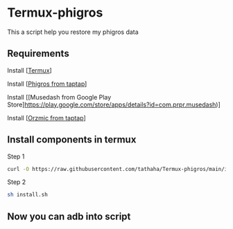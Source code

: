 # Termux-phigros
This a script help you restore my phigros data
## Requirements
Install [[Termux](https://github.com/termux/termux-app/releases/)]

Install [[Phigros from taptap](https://www.taptap.io/app/165287)]

Install [[Musedash from Google Play Store]https://play.google.com/store/apps/details?id=com.prpr.musedash)]

Install [[Orzmic from taptap](https://www.taptap.io/app/194778)]
## Install components in termux
Step 1
```bash
curl -O https://raw.githubusercontent.com/tathaha/Termux-phigros/main/install.sh
```
Step 2
```bash
sh install.sh
```
## Now you can adb into script
